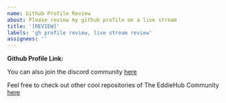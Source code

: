 ```yaml
---
name: Github Profile Review
about: Please review my github profile on a live stream
title: '[REVIEW]'
labels: 'gh profile review, live stream review'
assignees: ''
---
```


**Github Profile Link:**
<!-- your github profile link goes here. -->

You can also join the discord community [here](http://discord.eddiehub.org)

Feel free to check out other cool repositories of The EddieHub Community [here](https://github.com/EddieHubCommunity)

